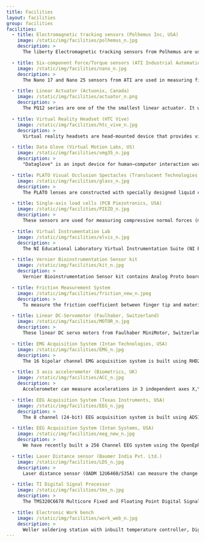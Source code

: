 ```yaml
---
title: Facilities
layout: facilities
group: facilities
facilities:
  - title: Electromagnetic tracking sensors (Polhemus Inc, USA)
    image: /static/img/facilities/polhemus_n.jpg
    description: >
      The liberty Electromagnetic tracking sensors from Polhemus are used to measure position and orientation in space. We are using 16 such sensors to mount on finger phanax and measure kinematics of human hand. 1.8mm diameter micro sensor provides full 6DOF tracking with 1.27 micron position resoultion and upto 0.0004 degree orientation resolution. We thank the cognitive science research initiative of Department of Science and technology for their generous support in getting this equipment.

  - title: Six-component Force/Torque sensors (ATI Industrial Automation, USA)
    image: /static/img/facilities/nano_n.jpg
    description: >
      The Nano 17 and Nano 25 sensors from ATI are used in measuring finger tip forces in all three directions. We have a set of 5 of these sensors that can be fit into objects of various sizes/shapes and many tasks can be studied. We thank IIT Madras for funding this equipment through the new faculty seed grant.

  - title: Linear Actuator (Actuonix, Canada)
    image: /static/img/facilities/actuator_n.png
    description: >
      The PQ12 series are one of the the smallest linear actuator. It weighs only 15g and features a stroke length of 20mm. The PQ12-P micro feedback actuators feature an internal potentiometer that can be used to provide position feedback. They do not have an internal controller or end-limit switches. You can use your PQ12 -P as a Linear Servo using the LAC (Linear Actuator Control) board. This combination has all the same functionality as the L12-I plus USB support, speed control, sensitivity control, position control, and adjustable end limits.

  - title: Virtual Reality Headset (HTC Vive)
    image: /static/img/facilities/htc_vive_n.jpg
    description: >
      Virtual reality headsets are head-mounted device that provides virtual environment for the wearer. VR headsets are widely used with computer games but they are also used in other applications, including simulators and trainers. The HTC Vive is a virtual reality headset developed by HTC and Valve Corporation. The headset uses "room scale" tracking technology, allowing the user to move in 3D space and use motion-tracked handheld controllers to interact with the environment.

  - title: Data Glove (Virtual Motion Labs, US)
    image: /static/img/facilities/vmg35_n.jpg
    description: >
      "Dataglove" is an input device for human–computer interaction worn like a glove. Various sensor technologies are used to capture physical data such as bending of fingers. Often a motion tracker, such as a magnetic tracking device or inertial tracking device, is attached to capture the global position/rotation data of the glove. These movements are then interpreted by separate softwares. The VMG 35 Plus™ is a complete haptic glove, this includes 30 bend sensors and 5 vibro-tactile sensors.

  - title: PLATO Visual Occlusion Spectacles (Translucent Technologies, Canada)
    image: /static/img/facilities/glass_n.jpg
    description: >
      The PLATO lenses are constructed with specially designed liquid crystal cells, which are able to change rapidly from transparent (‘shutter open’) to light scattering (‘shutter closed’). In the Open state, looking through the lenses is like looking through clear glass. In the Closed (occluding) state, the spectacle lenses scatter light and thus take on a translucent milky texture, which prevents the subject from perceiving visual information on the other side. The subject’s eye nevertheless remains illuminated and does not have to re-adapt to light when re-opened.

  - title: Single-axis load cells (PCB Piezotronics, USA)
    image: /static/img/facilities/PIEZO_n.jpg
    description: >
      These sensors are used for measuring compressive normal forces (max 440 N). These can be used in studies that involve isometric force production (pressing).

  - title: Virtual Instrumentation Lab
    image: /static/img/facilities/elvis_n.jpg
    description: >
      The NI Educational Laboratory Virtual Instrumentation Suite (NI ELVIS) is useful for hands-on experience, prototyping. NI ELVIS (II+) features an integrated suite of commonly used instruments in a single compact form factor designed for education.

  - title: Vernier Bioinstrumentation Sensor kit
    image: /static/img/facilities/kit_n.jpg
    description: >
      Vernier Bioinstrumentation Sensor kit contains Analog Proto board connector(s),Blood Pressure Sensor, Hand Dynamometer, Hand grip Heart Rate Monitor, EKG Sensor, Surface Temperature Sensor, Spirometer, among others.

  - title: Friction Measurement System
    image: /static/img/facilities/friction_new_n.jpeg
    description: >
      To measure the friction coefficient between finger tip and material we have developed friction measurement system which consists of a Teensy microcontroller, ATI Nano25 and Labview to measure coefficient values.

  - title: Linear DC-Servomotor (Faulhaber, Switzerland)
    image: /static/img/facilities/MOTOR_n.jpg
    description: >
      These linear DC servo motors from Faulhaber MiniMotor, Switzerland are used to build an object whose shape changes while it is being grasped. Each motor is controlled independently, resulting in various shapes. We plan to use this setup to study changes in fingertip force coordination as a result of object shape change.

  - title: EMG Acquisition System (Intan Technologies, USA)
    image: /static/img/facilities/EMG_n.jpg
    description: >
      The 16 bipolar channel EMG acquisition system is built using RHD2216 research quality digital electrophysiology interface chip. This small front end module are capable of acquiring up to 16 EMG channels.

  - title: 3 axis accelerometer (Biometrics, UK)
    image: /static/img/facilities/ACC_n.jpg
    description: >
      Accelerometer can measure accelerations in 3 independent axes X,Y,Z. The ACL300(accelerometer) will measure both dynamic acceleration (i.e. vibration) and static acceleration (i.e. gravity). They have three separate channels for 3 axes, which can be interfaced with the computer via NI DAQ.

  - title: EEG Acquisition System (Texas Instruments, USA)
    image: /static/img/facilities/EEG_n.jpg
    description: >
      The 8 channel (24-bit) EEG acquisition system is built using ADS1299 research quality Texas Instruments interface chip. This small front end module are capable of acquiring up to 8 EEG channels.

  - title: EEG Acquisition System (Intan Systems, USA)
    image: /static/img/facilities/eeg_new_n.jpg
    description: >
      We have recently built a 256 Channel EEG system using the OpenEphys and it can be used to measure the EEG activity by using the wearable cap.

  - title: Laser Distance sensor (Baumer India Pvt. Ltd.)
    image: /static/img/facilities/LDS_n.jpg
    description: >
      Laser distance sensor (OADM 12U6460/S35A) can measure the change in the displacement with a sub millimeter resolution (0.002 to 0.12mm) and has a range of 16 to 120mm. This sensor can be easily interfaced with the computer using NI DAQ 6255 or NI DAQ 6212.

  - title: TI Digital Signal Processor
    image: /static/img/facilities/tms_n.jpg
    description: >
      The TMS320C6678 Multicore Fixed and Floating Point Digital Signal Processor is based on TI's KeyStone multicore architecture. The device supports high-performance signal processing applications such as mission critical, medical imaging, test, and automation.

  - title: Electronic Work bench
    image: /static/img/facilities/work_web_n.jpg
    description: >
      Weller soldering station with inbuilt temperature controller, Digital Storage Oscilloscope for FFT analysis, Multiple Power supply source and Single board computer (SBC) and other accessories.
---
```


